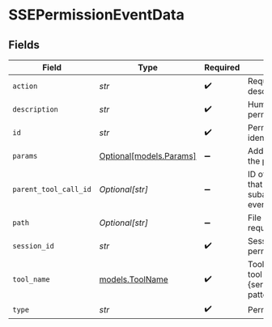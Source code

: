 # SSEPermissionEventData


## Fields

| Field                                                                                | Type                                                                                 | Required                                                                             | Description                                                                          |
| ------------------------------------------------------------------------------------ | ------------------------------------------------------------------------------------ | ------------------------------------------------------------------------------------ | ------------------------------------------------------------------------------------ |
| `action`                                                                             | *str*                                                                                | :heavy_check_mark:                                                                   | Requested action description                                                         |
| `description`                                                                        | *str*                                                                                | :heavy_check_mark:                                                                   | Human-readable permission description                                                |
| `id`                                                                                 | *str*                                                                                | :heavy_check_mark:                                                                   | Permission request identifier                                                        |
| `params`                                                                             | [Optional[models.Params]](../models/params.md)                                       | :heavy_minus_sign:                                                                   | Additional parameters for the permission request                                     |
| `parent_tool_call_id`                                                                | *Optional[str]*                                                                      | :heavy_minus_sign:                                                                   | ID of the parent tool call that spawned this subagent (for nested events)            |
| `path`                                                                               | *Optional[str]*                                                                      | :heavy_minus_sign:                                                                   | File path for permission request                                                     |
| `session_id`                                                                         | *str*                                                                                | :heavy_check_mark:                                                                   | Session identifier for the permission request                                        |
| `tool_name`                                                                          | [models.ToolName](../models/toolname.md)                                             | :heavy_check_mark:                                                                   | Tool name - either a core tool or MCP tool following {serverName}_{toolName} pattern |
| `type`                                                                               | *str*                                                                                | :heavy_check_mark:                                                                   | Permission event type                                                                |